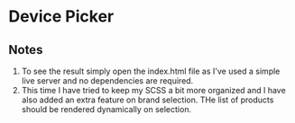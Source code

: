 # Device Picker


## Notes


1. To see the result simply open the index.html file as I've used a simple live server and no dependencies are required.
2. This time I have tried to keep my SCSS a bit more organized and I have also added an extra feature on brand selection. THe list of products should be rendered dynamically on selection.